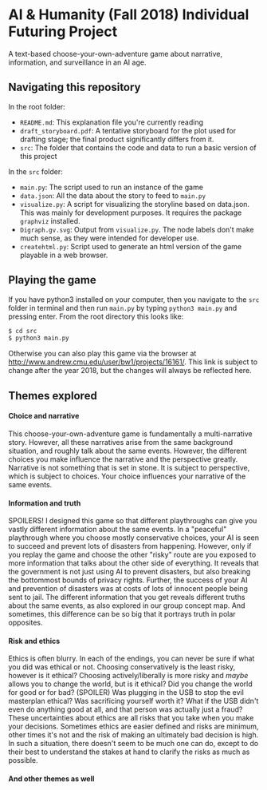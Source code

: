 # AI & Humanity (Fall 2018) Individual Futuring Project

A text-based choose-your-own-adventure game about narrative, information, and surveillance in an AI age.

## Navigating this repository

In the root folder:
- `README.md`: This explanation file you're currently reading
- `draft_storyboard.pdf`: A tentative storyboard for the plot used for drafting stage; the final product significantly differs from it.
- `src`: The folder that contains the code and data to run a basic version of this project

In the `src` folder:
- `main.py`: The script used to run an instance of the game
- `data.json`: All the data about the story to feed to `main.py`
- `visualize.py`: A script for visualizing the storyline based on data.json. This was mainly for development purposes. It requires the package `graphviz` installed.
- `Digraph.gv.svg`: Output from `visualize.py`. The node labels don't make much sense, as they were intended for developer use.
- `createhtml.py`: Script used to generate an html version of the game playable in a web browser.

## Playing the game

If you have python3 installed on your computer, then you navigate to the `src` folder in terminal and then run `main.py` by typing `python3 main.py` and pressing enter. From the root directory this looks like:
```sh
$ cd src
$ python3 main.py
```

Otherwise you can also play this game via the browser at <http://www.andrew.cmu.edu/user/bw1/projects/16161/>. This link is subject to change after the year 2018, but the changes will always be reflected here.

## Themes explored

#### Choice and narrative

This choose-your-own-adventure game is fundamentally a multi-narrative story. However, all these narratives arise from the same background situation, and roughly talk about the same events. However, the different choices you make influence the narrative and the perspective greatly. Narrative is not something that is set in stone. It is subject to perspective, which is subject to choices. Your choice influences your narrative of the same events.

#### Information and truth

SPOILERS!
I designed this game so that different playthroughs can give you vastly different information about the same events. In a "peaceful" playthrough where you choose mostly conservative choices, your AI is seen to succeed and prevent lots of disasters from happening. However, only if you replay the game and choose the other "risky" route are you exposed to more information that talks about the other side of everything. It reveals that the government is not just using AI to prevent disasters, but also breaking the bottommost bounds of privacy rights. Further, the success of your AI and prevention of disasters was at costs of lots of innocent people being sent to jail. The different information that you get reveals different truths about the same events, as also explored in our group concept map. And sometimes, this difference can be so big that it portrays truth in polar opposites.

#### Risk and ethics

Ethics is often blurry. In each of the endings, you can never be sure if what you did was ethical or not. Choosing conservatively is the least risky, however is it ethical? Choosing actively/liberally is more risky and *maybe* allows you to change the world, but is it ethical? Did you change the world for good or for bad? (SPOILER) Was plugging in the USB to stop the evil masterplan ethical? Was sacrificing yourself worth it? What if the USB didn't even do anything good at all, and that person was actually just a fraud? These uncertainties about ethics are all risks that you take when you make your decisions. Sometimes ethics are easier defined and risks are minimum, other times it's not and the risk of making an ultimately bad decision is high. In such a situation, there doesn't seem to be much one can do, except to do their best to understand the stakes at hand to clarify the risks as much as possible.

#### And other themes as well